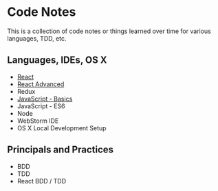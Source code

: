 # Code Notes

This is a collection of code notes or things learned over time for various languages, TDD, etc.

## Languages, IDEs, OS X

- [React](react-basics.md)
- [React Advanced](react-advanced.md)
- Redux
- [JavaScript - Basics](js-basics-short-notes.md)
- JavaScript - ES6
- Node
- WebStorm IDE
- OS X Local Development Setup

## Principals and Practices
- BDD
- TDD
- React BDD / TDD